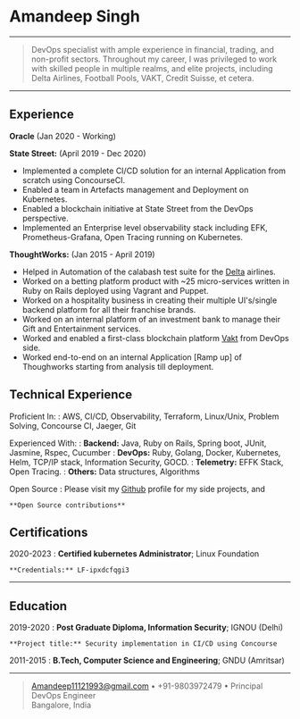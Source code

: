 Amandeep Singh
============

----

>  DevOps specialist with ample experience in financial, trading, and non-profit sectors. Throughout my career, I 
>  was privileged to work with skilled people in multiple realms, and elite projects, including Delta Airlines, 
> Football   Pools, VAKT, Credit Suisse, et cetera.

----

Experience
----------

**Oracle** (Jan 2020 - Working) 

**State Street:** (April 2019 - Dec 2020) 

* Implemented a complete CI/CD solution for an internal Application from scratch using ConcourseCI.
* Enabled a team in Artefacts management and Deployment on Kubernetes.
* Enabled a blockchain initiative at State Street from the DevOps perspective.
* Implemented an Enterprise level observability stack including EFK, Prometheus-Grafana, Open Tracing running on 
  Kubernetes. 

**ThoughtWorks:** (Jan 2015 - April 2019) 

* Helped in Automation of the calabash test suite for the [Delta](https://www.thoughtworks.com/clients/delta) airlines.
* Worked on a betting platform product with ~25 micro-services written in Ruby on Rails deployed
  using Vagrant and Puppet.
* Worked on a hospitality business in creating their multiple UI's/single backend platform for all their franchise brands.
* Worked on an internal platform of an investment bank to manage their Gift and Entertainment services.
* Worked and enabled a first-class blockchain platform [Vakt](https://www.thoughtworks.com/clients/vakt) from DevOps side.
* Worked end-to-end on an internal Application [Ramp up] of Thoughworks starting from analysis till deployment.

Technical Experience
--------------------

Proficient In:
:   AWS, CI/CD, Observability, Terraform, Linux/Unix, Problem Solving,
    Concourse CI, Jaeger, Git

Experienced With:
:   **Backend:** Java, Ruby on Rails, Spring boot, JUnit, Jasmine, Rspec, Cucumber
:   **DevOps:**  Ruby, Golang, Docker, Kubernetes, Helm, TCP/IP stack, Information Security, GOCD.
:   **Telemetry:** EFFK Stack, Open Tracing.
:   **Others:**  Data structures, Algorithms

Open Source
:   Please visit my [Github](https://github.com/Amiedeep) profile for my side projects, and 
    
    **Open Source contributions**


Certifications
---------

2020-2023
:   **Certified kubernetes Administrator**; Linux Foundation

    **Credentials:** LF-ipxdcfqgi3

----

Education
---------

2019-2020 
:   **Post Graduate Diploma, Information Security**; IGNOU (Delhi)

    **Project title:** Security implementation in CI/CD using Concourse

2011-2015
:   **B.Tech, Computer Science and Engineering**; GNDU (Amritsar)

----

> <Amandeep11121993@gmail.com> • +91-9803972479 • Principal DevOps Engineer\
> Bangalore, India
